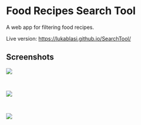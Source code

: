 <h1>Food Recipes Search Tool</h1>
A web app for filtering food recipes.

Live version: 
https://lukablasi.github.io/SearchTool/

<h2>Screenshots</h2>

![](https://github.com/lukablasi/SearchTool/blob/master/screenshots/mainpage.PNG)

<br>

![](https://github.com/lukablasi/SearchTool/blob/master/screenshots/firstsearch.PNG)

<br>

![](https://github.com/lukablasi/SearchTool/blob/master/screenshots/secondsearch.PNG)

<br>
